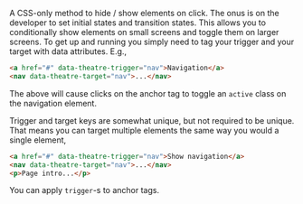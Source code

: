 A CSS-only method to hide / show elements on click. The onus is on the developer to set initial states and transition states. This allows you to conditionally show elements on small screens and toggle them on larger screens. To get up and running you simply need to tag your trigger and your target with data attributes. E.g.,

```html
<a href="#" data-theatre-trigger="nav">Navigation</a>
<nav data-theatre-target="nav">...</nav>
```

The above will cause clicks on the anchor tag to toggle an `active` class on the navigation element.

Trigger and target keys are somewhat unique, but not required to be unique. That means you can target multiple elements the same way you would a single element,

```html
<a href="#" data-theatre-trigger="nav">Show navigation</a>
<nav data-theatre-target="nav">...</nav>
<p>Page intro...</p>
```

You can apply `trigger`-s to anchor tags.
